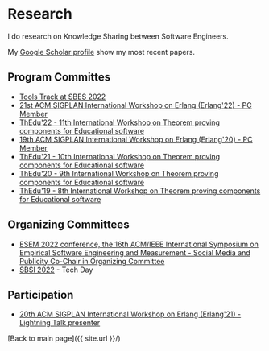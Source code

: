 # Research


I do research on Knowledge Sharing between Software Engineers.

My [Google Scholar profile](https://scholar.google.com.br/citations?user=R7hC3-wAAAAJ) show my most recent papers.


## Program Committes

- [Tools Track at SBES 2022](https://cbsoft2022.facom.ufu.br/sbes-ferramentas.php)
- [21st ACM SIGPLAN International Workshop on Erlang (Erlang'22) - PC Member](https://icfp20.sigplan.org/home/erlang-2022)
- [ThEdu'22 - 11th International Workshop on Theorem proving components for Educational software](https://www.uc.pt/en/congressos/thedu/ThEdu22/pc2022)
- [19th ACM SIGPLAN International Workshop on Erlang (Erlang'20) - PC Member](https://icfp20.sigplan.org/home/erlang-2020)
- [ThEdu'21 - 10th International Workshop on Theorem proving components for Educational software](https://www.uc.pt/en/congressos/thedu/ThEdu21/pc2021)
- [ThEdu'20 - 9th International Workshop on Theorem proving components for Educational software](https://www.uc.pt/en/congressos/thedu/thedu20/pc2020)
- [ThEdu'19 - 8th International Workshop on Theorem proving components for Educational software](https://www.uc.pt/en/congressos/thedu/thedu19/pc2019)

## Organizing Committees

- [ESEM 2022 conference, the 16th ACM/IEEE International Symposium on Empirical Software Engineering and Measurement - Social Media and Publicity Co-Chair in Organizing Committee](https://conf.researchr.org/home/esem-2022)
- [SBSI 2022](https://sbsi2022.ct.utfpr.edu.br/curitiba/index.html) - Tech Day


## Participation

- [20th ACM SIGPLAN International Workshop on Erlang (Erlang'21) - Lightning Talk presenter](https://icfp20.sigplan.org/home/erlang-2021)


[Back to main page]({{ site.url }}/)

